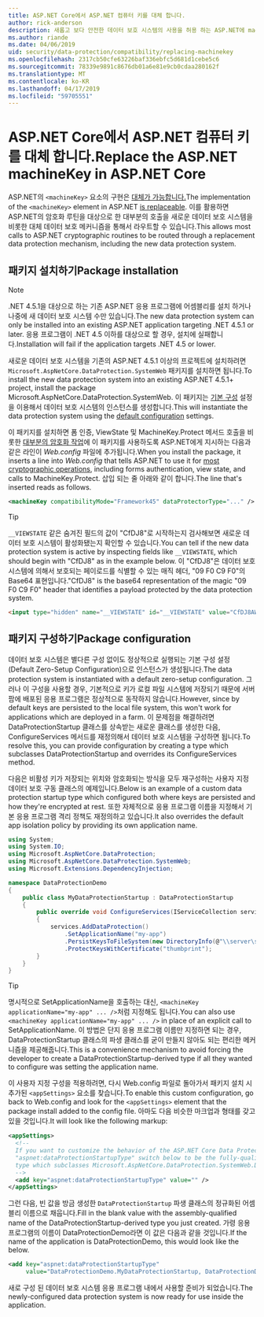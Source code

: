 ```yaml
---
title: ASP.NET Core에서 ASP.NET 컴퓨터 키를 대체 합니다.
author: rick-anderson
description: 새롭고 보다 안전한 데이터 보호 시스템의 사용을 허용 하는 ASP.NET에 machineKey를 교체 하는 방법을 검색 합니다.
ms.author: riande
ms.date: 04/06/2019
uid: security/data-protection/compatibility/replacing-machinekey
ms.openlocfilehash: 2317cb50cfe63226baf336ebfc5d681d1cebe5c6
ms.sourcegitcommit: 78339e9891c8676db01a6e81e9cb0cdaa280162f
ms.translationtype: MT
ms.contentlocale: ko-KR
ms.lasthandoff: 04/17/2019
ms.locfileid: "59705551"
---
```

# <a name="replace-the-aspnet-machinekey-in-aspnet-core"></a><span data-ttu-id="937cb-103">ASP.NET Core에서 ASP.NET 컴퓨터 키를 대체 합니다.</span><span class="sxs-lookup"><span data-stu-id="937cb-103">Replace the ASP.NET machineKey in ASP.NET Core</span></span>

<a name="compatibility-replacing-machinekey"></a>

<span data-ttu-id="937cb-104">ASP.NET의 `<machineKey>` 요소의 구현은 [대체가 가능합니다.](https://blogs.msdn.microsoft.com/webdev/2012/10/23/cryptographic-improvements-in-asp-net-4-5-pt-2/)</span><span class="sxs-lookup"><span data-stu-id="937cb-104">The implementation of the `<machineKey>` element in ASP.NET [is replaceable](https://blogs.msdn.microsoft.com/webdev/2012/10/23/cryptographic-improvements-in-asp-net-4-5-pt-2/).</span></span> <span data-ttu-id="937cb-105">이를 활용하면 ASP.NET의 암호화 루틴을 대상으로 한 대부분의 호출을 새로운 데이터 보호 시스템을 비롯한 대체 데이터 보호 메커니즘을 통해서 라우트할 수 있습니다.</span><span class="sxs-lookup"><span data-stu-id="937cb-105">This allows most calls to ASP.NET cryptographic routines to be routed through a replacement data protection mechanism, including the new data protection system.</span></span>

## <a name="package-installation"></a><span data-ttu-id="937cb-106">패키지 설치하기</span><span class="sxs-lookup"><span data-stu-id="937cb-106">Package installation</span></span>

> [!NOTE]
> <span data-ttu-id="937cb-107">.NET 4.5.1을 대상으로 하는 기존 ASP.NET 응용 프로그램에 어셈블리를 설치 하거나 나중에 새 데이터 보호 시스템 수만 있습니다.</span><span class="sxs-lookup"><span data-stu-id="937cb-107">The new data protection system can only be installed into an existing ASP.NET application targeting .NET 4.5.1 or later.</span></span> <span data-ttu-id="937cb-108">응용 프로그램이 .NET 4.5 이하를 대상으로 할 경우, 설치에 실패합니다.</span><span class="sxs-lookup"><span data-stu-id="937cb-108">Installation will fail if the application targets .NET 4.5 or lower.</span></span>

<span data-ttu-id="937cb-109">새로운 데이터 보호 시스템을 기존의 ASP.NET 4.5.1 이상의 프로젝트에 설치하려면 `Microsoft.AspNetCore.DataProtection.SystemWeb` 패키지를 설치하면 됩니다.</span><span class="sxs-lookup"><span data-stu-id="937cb-109">To install the new data protection system into an existing ASP.NET 4.5.1+ project, install the package Microsoft.AspNetCore.DataProtection.SystemWeb.</span></span> <span data-ttu-id="937cb-110">이 패키지는 [기본 구성](xref:security/data-protection/configuration/default-settings) 설정을 이용해서 데이터 보호 시스템의 인스턴스를 생성합니다.</span><span class="sxs-lookup"><span data-stu-id="937cb-110">This will instantiate the data protection system using the [default configuration](xref:security/data-protection/configuration/default-settings) settings.</span></span>

<span data-ttu-id="937cb-111">이 패키지를 설치하면 폼 인증, ViewState 및 MachineKey.Protect 메서드 호출을 비롯한 [대부분의 암호화 작업](https://blogs.msdn.microsoft.com/webdev/2012/10/23/cryptographic-improvements-in-asp-net-4-5-pt-2/)에 이 패키지를 사용하도록 ASP.NET에게 지시하는 다음과 같은 라인이 *Web.config* 파일에 추가됩니다.</span><span class="sxs-lookup"><span data-stu-id="937cb-111">When you install the package, it inserts a line into *Web.config* that tells ASP.NET to use it for [most cryptographic operations](https://blogs.msdn.microsoft.com/webdev/2012/10/23/cryptographic-improvements-in-asp-net-4-5-pt-2/), including forms authentication, view state, and calls to MachineKey.Protect.</span></span> <span data-ttu-id="937cb-112">삽입 되는 줄 아래와 같이 합니다.</span><span class="sxs-lookup"><span data-stu-id="937cb-112">The line that's inserted reads as follows.</span></span>

```xml
<machineKey compatibilityMode="Framework45" dataProtectorType="..." />
```

>[!TIP]
> <span data-ttu-id="937cb-113">`__VIEWSTATE` 같은 숨겨진 필드의 값이 "CfDJ8"로 시작하는지 검사해보면 새로운 데이터 보호 시스템이 활성화됐는지 확인할 수 있습니다.</span><span class="sxs-lookup"><span data-stu-id="937cb-113">You can tell if the new data protection system is active by inspecting fields like `__VIEWSTATE`, which should begin with "CfDJ8" as in the example below.</span></span> <span data-ttu-id="937cb-114">이 "CfDJ8"은 데이터 보호 시스템에 의해서 보호되는 페이로드를 식별할 수 있는 매직 헤더, "09 F0 C9 F0"의 Base64 표현입니다.</span><span class="sxs-lookup"><span data-stu-id="937cb-114">"CfDJ8" is the base64 representation of the magic "09 F0 C9 F0" header that identifies a payload protected by the data protection system.</span></span>

```html
<input type="hidden" name="__VIEWSTATE" id="__VIEWSTATE" value="CfDJ8AWPr2EQPTBGs3L2GCZOpk...">
```

## <a name="package-configuration"></a><span data-ttu-id="937cb-115">패키지 구성하기</span><span class="sxs-lookup"><span data-stu-id="937cb-115">Package configuration</span></span>

<span data-ttu-id="937cb-116">데이터 보호 시스템은 별다른 구성 없이도 정상적으로 실행되는 기본 구성 설정(Default Zero-Setup Configuration)으로 인스턴스가 생성됩니다.</span><span class="sxs-lookup"><span data-stu-id="937cb-116">The data protection system is instantiated with a default zero-setup configuration.</span></span> <span data-ttu-id="937cb-117">그러나 이 구성을 사용할 경우, 기본적으로 키가 로컬 파일 시스템에 저장되기 때문에 서버 팜에 배포된 응용 프로그램은 정상적으로 동작하지 않습니다.</span><span class="sxs-lookup"><span data-stu-id="937cb-117">However, since by default keys are persisted to the local file system, this won't work for applications which are deployed in a farm.</span></span> <span data-ttu-id="937cb-118">이 문제점을 해결하려면 DataProtectionStartup 클래스를 상속받는 새로운 클래스를 생성한 다음, ConfigureServices 메서드를 재정의해서 데이터 보호 시스템을 구성하면 됩니다.</span><span class="sxs-lookup"><span data-stu-id="937cb-118">To resolve this, you can provide configuration by creating a type which subclasses DataProtectionStartup and overrides its ConfigureServices method.</span></span>

<span data-ttu-id="937cb-119">다음은 비활성 키가 저장되는 위치와 암호화되는 방식을 모두 재구성하는 사용자 지정 데이터 보호 구동 클래스의 예제입니다.</span><span class="sxs-lookup"><span data-stu-id="937cb-119">Below is an example of a custom data protection startup type which configured both where keys are persisted and how they're encrypted at rest.</span></span> <span data-ttu-id="937cb-120">또한 자체적으로 응용 프로그램 이름을 지정해서 기본 응용 프로그램 격리 정책도 재정의하고 있습니다.</span><span class="sxs-lookup"><span data-stu-id="937cb-120">It also overrides the default app isolation policy by providing its own application name.</span></span>

```csharp
using System;
using System.IO;
using Microsoft.AspNetCore.DataProtection;
using Microsoft.AspNetCore.DataProtection.SystemWeb;
using Microsoft.Extensions.DependencyInjection;

namespace DataProtectionDemo
{
    public class MyDataProtectionStartup : DataProtectionStartup
    {
        public override void ConfigureServices(IServiceCollection services)
        {
            services.AddDataProtection()
                .SetApplicationName("my-app")
                .PersistKeysToFileSystem(new DirectoryInfo(@"\\server\share\myapp-keys\"))
                .ProtectKeysWithCertificate("thumbprint");
        }
    }
}
```

>[!TIP]
> <span data-ttu-id="937cb-121">명시적으로 SetApplicationName을 호출하는 대신, `<machineKey applicationName="my-app" ... />`처럼 지정해도 됩니다.</span><span class="sxs-lookup"><span data-stu-id="937cb-121">You can also use `<machineKey applicationName="my-app" ... />` in place of an explicit call to SetApplicationName.</span></span> <span data-ttu-id="937cb-122">이 방법은 단지 응용 프로그램 이름만 지정하면 되는 경우, DataProtectionStartup 클래스의 파생 클래스를 굳이 만들지 않아도 되는 편리한 메커니즘을 제공해줍니다.</span><span class="sxs-lookup"><span data-stu-id="937cb-122">This is a convenience mechanism to avoid forcing the developer to create a DataProtectionStartup-derived type if all they wanted to configure was setting the application name.</span></span>

<span data-ttu-id="937cb-123">이 사용자 지정 구성을 적용하려면, 다시 Web.config 파일로 돌아가서 패키지 설치 시 추가된 `<appSettings>` 요소를 찾습니다.</span><span class="sxs-lookup"><span data-stu-id="937cb-123">To enable this custom configuration, go back to Web.config and look for the `<appSettings>` element that the package install added to the config file.</span></span> <span data-ttu-id="937cb-124">아마도 다음 비슷한 마크업과 형태를 갖고 있을 것입니다.</span><span class="sxs-lookup"><span data-stu-id="937cb-124">It will look like the following markup:</span></span>

```xml
<appSettings>
  <!--
  If you want to customize the behavior of the ASP.NET Core Data Protection stack, set the
  "aspnet:dataProtectionStartupType" switch below to be the fully-qualified name of a
  type which subclasses Microsoft.AspNetCore.DataProtection.SystemWeb.DataProtectionStartup.
  -->
  <add key="aspnet:dataProtectionStartupType" value="" />
</appSettings>
```

<span data-ttu-id="937cb-125">그런 다음, 빈 값을 방금 생성한 `DataProtectionStartup` 파생 클래스의 정규화된 어셈블리 이름으로 채웁니다.</span><span class="sxs-lookup"><span data-stu-id="937cb-125">Fill in the blank value with the assembly-qualified name of the DataProtectionStartup-derived type you just created.</span></span> <span data-ttu-id="937cb-126">가령 응용 프로그램의 이름이 DataProtectionDemo라면 이 값은 다음과 같을 것입니다.</span><span class="sxs-lookup"><span data-stu-id="937cb-126">If the name of the application is DataProtectionDemo, this would look like the below.</span></span>

```xml
<add key="aspnet:dataProtectionStartupType"
     value="DataProtectionDemo.MyDataProtectionStartup, DataProtectionDemo" />
```

<span data-ttu-id="937cb-127">새로 구성 된 데이터 보호 시스템 응용 프로그램 내에서 사용할 준비가 되었습니다.</span><span class="sxs-lookup"><span data-stu-id="937cb-127">The newly-configured data protection system is now ready for use inside the application.</span></span>
